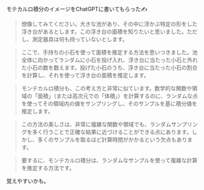 <!--
title:   モンテカルロ積分とは？ 〜ChatGPTに答えてもらってみた
tags:    ChatGPT,モテカルロ積分
id:      a1ab366c3a9855245c8e
private: false
-->
モテカルロ積分のイメージをChatGPTに書いてもらった:writing_hand:

> 想像してみてください。大きな池があり、その中に浮かぶ特定の形をした浮き台があるとします。この浮き台の面積を知りたいと思いました。ただし、測定器具は何も持っていないとします。

> ここで、手持ちの小石を使って面積を推定する方法を思いつきました。池全体に向かってランダムに小石を投げ入れ、浮き台に当たった小石と外れた小石の数を数えます。投げた小石のうち、浮き台に当たった小石の割合を計算し、それを使って浮き台の面積を推定します。

> モンテカルロ積分も、この考え方と非常に似ています。数学的な関数や領域の「面積」（または高次元での「体積」）を計算するのに、ランダムな点を使ってその領域内の値をサンプリングし、そのサンプルを基に積分値を推定します。

> この方法の美しさは、非常に複雑な関数や領域でも、ランダムサンプリングを多く行うことで正確な結果に近づけることができる点にあります。しかし、多くのサンプルを取るほど計算時間がかかるという欠点もあります。

> 要するに、モンテカルロ積分は、ランダムなサンプルを使って複雑な計算を推定する方法です。

覚えやすいかも。